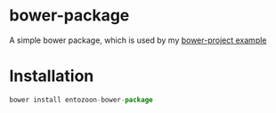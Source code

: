 # bower-package
A simple bower package, which is used by my [bower-project example](https://github.com/entozoon/bower-project)

# Installation
```javascript
bower install entozoon-bower-package
```